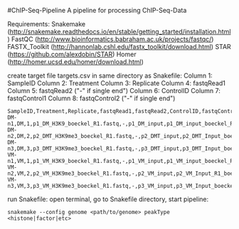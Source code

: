 #ChIP-Seq-Pipeline
A pipeline for processing ChIP-Seq-Data

Requirements:
Snakemake (http://snakemake.readthedocs.io/en/stable/getting_started/installation.html)
FastQC (http://www.bioinformatics.babraham.ac.uk/projects/fastqc/)
FASTX_Toolkit (http://hannonlab.cshl.edu/fastx_toolkit/download.html)
STAR (https://github.com/alexdobin/STAR)
Homer (http://homer.ucsd.edu/homer/download.html)

create target file targets.csv in same directory as Snakefile:
Column 1: SampleID 
Column 2: Treatment 
Column 3: Replicate 
Column 4: fastqRead1 
Column 5: fastqRead2 ("-" if single end")
Column 6: ControlID 
Column 7: fastqControl1 
Column 8: fastqControl2 ("-" if single end")

	SampleID,Treatment,Replicate,fastqRead1,fastqRead2,ControlID,fastqControl1,fastqControl2
	DM-n1,DM,1,p1_DM_H3K9_boeckel_R1.fastq,-,p1_DM_input,p1_DM_input_boeckel_R1.fastq,-
	DM-n2,DM,2,p2_DMT_H3K9me3_boeckel_R1.fastq,-,p2_DMT_input,p2_DMT_Input_boeckel_R1.fastq,-
	DM-n3,DM,3,p3_DMT_H3K9me3_boeckel_R1.fastq,-,p3_DMT_input,p3_DMT_Input_boeckel_R1.fastq,-
	VM-n1,VM,1,p1_VM_H3K9_boeckel_R1.fastq,-,p1_VM_input,p1_VM_input_boeckel_R1.fastq,-
	VM-n2,VM,2,p2_VM_H3K9me3_boeckel_R1.fastq,-,p2_VM_input,p2_VM_Input_R1_boeckel_R1.fastq,-
	VM-n3,VM,3,p3_VM_H3K9me3_boeckel_R1.fastq,-,p3_VM_input,p3_VM_Input_boeckel_R1.fastq,-

run Snakefile:
open terminal, go to Snakefile directory, start pipeline:

	snakemake --config genome <path/to/genome> peakType <histone|factor|etc>


